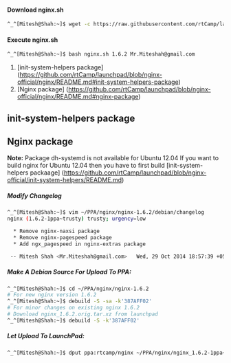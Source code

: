 #### Download nginx.sh

```bash
^_^[Mitesh@Shah:~]$ wget -c https://raw.githubusercontent.com/rtCamp/launchpad/master/nginx.sh
```

#### Execute nginx.sh

```bash
^_^[Mitesh@Shah:~]$ bash nginx.sh 1.6.2 Mr.Miteshah@gmail.com
```

1. [init-system-helpers package] (https://github.com/rtCamp/launchpad/blob/nginx-official/nginx/README.md#init-system-helpers-package)
2. [Nginx package] (https://github.com/rtCamp/launchpad/blob/nginx-official/nginx/README.md#nginx-package)

## init-system-helpers package




## Nginx package
**Note:** Package dh-systemd is not available for Ubuntu 12.04
If you want to build nginx for Ubuntu 12.04 then you have to first build [init-system-helpers packaage] (https://github.com/rtCamp/launchpad/blob/nginx-official/init-system-helpers/README.md)

##### Modify Changelog

```bash
^_^[Mitesh@Shah:~]$ vim ~/PPA/nginx/nginx-1.6.2/debian/changelog
nginx (1.6.2-1ppa~trusty) trusty; urgency=low

  * Remove nginx-naxsi package
  * Remove nginx-pagespeed package
  * Add ngx_pagespeed in nginx-extras package

 -- Mitesh Shah <Mr.Miteshah@gmail.com>   Wed, 29 Oct 2014 18:57:39 +0530

```

##### Make A Debian Source For Upload To PPA:

```bash
^_^[Mitesh@Shah:~]$ cd ~/PPA/nginx/nginx-1.6.2
# For new nginx version 1.6.2
^_^[Mitesh@Shah:~]$ debuild -S -sa -k'387AFF02'
# For minor changes on existing nginx 1.6.2
# Download nginx_1.6.2.orig.tar.xz from launchpad
^_^[Mitesh@Shah:~]$ debuild -S -k'387AFF02'
```

##### Let Upload To LaunchPad:

```bash
^_^[Mitesh@Shah:~]$ dput ppa:rtcamp/nginx ~/PPA/nginx/nginx_1.6.2-1ppa~trusty_source.changes
```
